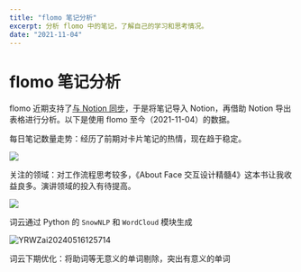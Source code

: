 ```yaml
---
title: "flomo 笔记分析"
excerpt: 分析 flomo 中的笔记，了解自己的学习和思考情况。
date: "2021-11-04"
---
```


# flomo 笔记分析

flomo 近期支持了[与 Notion 同步](https://sspai.com/post/69575)，于是将笔记导入 Notion，再借助 Notion 导出表格进行分析。以下是使用 flomo 至今（2021-11-04）的数据。

每日笔记数量走势：经历了前期对卡片笔记的热情，现在趋于稳定。

![](https://jiangzilong-image.oss-cn-beijing.aliyuncs.com/uPic/01tfw220240516125534.png)

关注的领域：对工作流程思考较多，《About Face 交互设计精髓4》这本书让我收益良多。演讲领域的投入有待提高。

![](https://jiangzilong-image.oss-cn-beijing.aliyuncs.com/uPic/emg1u020240516125544.png)

词云通过 Python 的 `SnowNLP` 和 `WordCloud` 模块生成

![YRWZai20240516125714](https://jiangzilong-image.oss-cn-beijing.aliyuncs.com/uPic/YRWZai20240516125714.png)

词云下期优化：将助词等无意义的单词剔除，突出有意义的单词